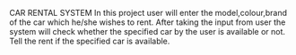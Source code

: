 CAR RENTAL SYSTEM
In this project user will enter the model,colour,brand of  the car which he/she wishes to rent.
After taking the input from user the system will check whether the specified car by the user is available or not.
Tell the rent if the specified car is available.
